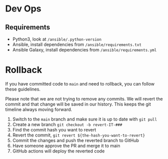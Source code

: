 # Dev Ops

## Requirements

-   Python3, look at `/ansible/.python-version`
-   Ansible, install dependencies from `/ansible/requirements.txt`
-   Ansible Galaxy, install dependencies from `/ansible/requirements.yml`

# Rollback

If you have committed code to `main` and need to rollback, you can follow these guidelines.

Please note that we are not trying to remove any commits. We will revert the commit and that change will be saved in our history. This keeps the git timeline always moving forward.

1. Switch to the `main` branch and make sure it is up to date with `git pull`
1. Create a new branch `git checkout -b revert-IT-###`
1. Find the commit hash you want to revert
1. Revert the commit, `git revert ${the-hash-you-want-to-revert}`
1. Commit the changes and push the reverted branch to GitHub
1. Have someone approve the PR and merge it to main
1. GitHub actions will deploy the reverted code
